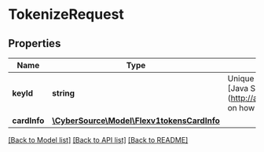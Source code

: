 # TokenizeRequest

## Properties
Name | Type | Description | Notes
------------ | ------------- | ------------- | -------------
**keyId** | **string** | Unique identifier for the generated token. This is obtained from the Generate Key request. See the [Java Script and Java examples] (http://apps.cybersource.com/library/documentation/dev_guides/Secure_Acceptance_Flex/Key/html) on how to import the key and encrypt using the imported key. | 
**cardInfo** | [**\CyberSource\Model\Flexv1tokensCardInfo**](Flexv1tokensCardInfo.md) |  | [optional] 

[[Back to Model list]](../README.md#documentation-for-models) [[Back to API list]](../README.md#documentation-for-api-endpoints) [[Back to README]](../README.md)


